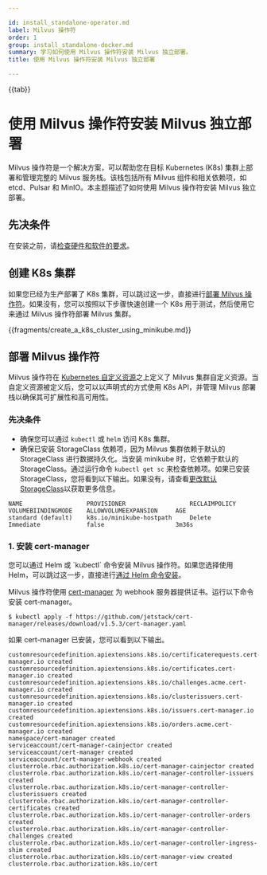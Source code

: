 ```yaml
---

id: install_standalone-operator.md
label: Milvus 操作符
order: 1
group: install_standalone-docker.md
summary: 学习如何使用 Milvus 操作符安装 Milvus 独立部署。
title: 使用 Milvus 操作符安装 Milvus 独立部署

---
```


{{tab}}

# 使用 Milvus 操作符安装 Milvus 独立部署

Milvus 操作符是一个解决方案，可以帮助您在目标 Kubernetes (K8s) 集群上部署和管理完整的 Milvus 服务栈。该栈包括所有 Milvus 组件和相关依赖项，如 etcd、Pulsar 和 MinIO。本主题描述了如何使用 Milvus 操作符安装 Milvus 独立部署。

## 先决条件
在安装之前，请[检查硬件和软件的要求](prerequisite-helm.md)。

## 创建 K8s 集群

如果您已经为生产部署了 K8s 集群，可以跳过这一步，直接进行[部署 Milvus 操作符](install_cluster-milvusoperator.md#Deploy-Milvus-Operator)。如果没有，您可以按照以下步骤快速创建一个 K8s 用于测试，然后使用它来通过 Milvus 操作符部署 Milvus 集群。

{{fragments/create_a_k8s_cluster_using_minikube.md}}

## 部署 Milvus 操作符

Milvus 操作符在 [Kubernetes 自定义资源](https://kubernetes.io/docs/concepts/extend-kubernetes/api-extension/custom-resources/)之上定义了 Milvus 集群自定义资源。当自定义资源被定义后，您可以以声明式的方式使用 K8s API，并管理 Milvus 部署栈以确保其可扩展性和高可用性。

### 先决条件

- 确保您可以通过 `kubectl` 或 `helm` 访问 K8s 集群。
- 确保已安装 StorageClass 依赖项，因为 Milvus 集群依赖于默认的 StorageClass 进行数据持久化。当安装 minikube 时，它依赖于默认的 StorageClass。通过运行命令 `kubectl get sc` 来检查依赖项。如果已安装 StorageClass，您将看到以下输出。如果没有，请查看[更改默认 StorageClass](https://kubernetes.io/docs/tasks/administer-cluster/change-default-storage-class/)以获取更多信息。

```
NAME                  PROVISIONER                  RECLAIMPOLICY    VOLUMEBIINDINGMODE    ALLOWVOLUMEEXPANSION     AGE
standard (default)    k8s.io/minikube-hostpath     Delete           Immediate             false                    3m36s
```

### 1. 安装 cert-manager

<div class="alert note">
您可以通过 Helm 或 `kubectl` 命令安装 Milvus 操作符。如果您选择使用 Helm，可以跳过这一步，直接进行<a href=install_cluster-milvusoperator.md#Install-by-Helm-command>通过 Helm 命令安装</a>。
</div>

Milvus 操作符使用 [cert-manager](https://cert-manager.io/docs/installation/supported-releases/) 为 webhook 服务器提供证书。运行以下命令安装 cert-manager。

```
$ kubectl apply -f https://github.com/jetstack/cert-manager/releases/download/v1.5.3/cert-manager.yaml
```

如果 cert-manager 已安装，您可以看到以下输出。

```
customresourcedefinition.apiextensions.k8s.io/certificaterequests.cert-manager.io created
customresourcedefinition.apiextensions.k8s.io/certificates.cert-manager.io created
customresourcedefinition.apiextensions.k8s.io/challenges.acme.cert-manager.io created
customresourcedefinition.apiextensions.k8s.io/clusterissuers.cert-manager.io created
customresourcedefinition.apiextensions.k8s.io/issuers.cert-manager.io created
customresourcedefinition.apiextensions.k8s.io/orders.acme.cert-manager.io created
namespace/cert-manager created
serviceaccount/cert-manager-cainjector created
serviceaccount/cert-manager created
serviceaccount/cert-manager-webhook created
clusterrole.rbac.authorization.k8s.io/cert-manager-cainjector created
clusterrole.rbac.authorization.k8s.io/cert-manager-controller-issuers created
clusterrole.rbac.authorization.k8s.io/cert-manager-controller-clusterissuers created
clusterrole.rbac.authorization.k8s.io/cert-manager-controller-certificates created
clusterrole.rbac.authorization.k8s.io/cert-manager-controller-orders created
clusterrole.rbac.authorization.k8s.io/cert-manager-controller-challenges created
clusterrole.rbac.authorization.k8s.io/cert-manager-controller-ingress-shim created
clusterrole.rbac.authorization.k8s.io/cert-manager-view created
clusterrole.rbac.authorization.k8s.io/cert
